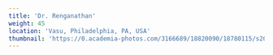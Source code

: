 ```yaml
---
title: 'Dr. Renganathan'
weight: 45
location: 'Vasu, Philadelphia, PA, USA'
thumbnail: 'https://0.academia-photos.com/3166689/18820090/18780115/s200_k.kalyanasundaram.jpg'
---
```

